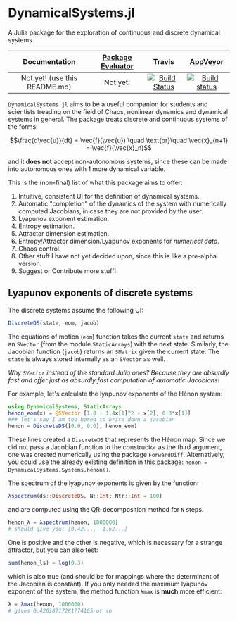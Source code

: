 # DynamicalSystems.jl

A Julia package for the exploration of continuous and discrete dynamical systems.

| **Documentation**   | [**Package Evaluator**](http://pkg.julialang.org/?pkg=DynamicalSystems#DynamicalSystems) | **Travis**     | **AppVeyor** |
|:--------:|:-------------------:|:-----------------------:|:-----:|
| Not yet! (use this README.md) | Not yet! | [![Build Status](https://travis-ci.org/Datseris/DynamicalSystems.jl.svg?branch=master)](https://travis-ci.org/Datseris/DynamicalSystems.jl) | [![Build status](https://ci.appveyor.com/api/projects/status/oabd7hgibx63bo1l?svg=true)](https://ci.appveyor.com/project/Datseris/dynamicalsystems-jl)


`DynamicalSystems.jl` aims to be a useful companion for students and scientists treading
on the field of Chaos, nonlinear dynamics and dynamical systems in general. The package
treats discrete and continuous systems of the forms:
```math
\frac{d\vec{u}}{dt} = \vec{f}(\vec{u}) \quad \text{or}\quad \vec{x}_{n+1} = \vec{f}(\vec{x}_n)
```
and it **does not** accept non-autonomous systems, since these can be made into autonomous ones with 1 more dynamical variable.

This is the (non-final) list of what this package aims to offer:

1. Intuitive, consistent UI for the definition of dynamical systems.
2. Automatic "completion" of the dynamics of the system with numerically computed
  Jacobians, in case they are not provided by the user.
3. Lyapunov exponent estimation.
4. Entropy estimation.
5. Attractor dimension estimation.
6. Entropy/Attractor dimension/Lyapunov exponents for *numerical data*.
7. Chaos control.
8. Other stuff I have not yet decided upon, since this is like a pre-alpha version.
8. Suggest or Contribute more stuff!

## Lyapunov exponents of discrete systems
The discrete systems assume the following UI:
```julia
DiscreteDS(state, eom, jacob)
```
The equations of motion (`eom`) function takes the current `state` and returns an `SVector` (from the module `StaticArrays`) with the next state. Similarly, the Jacobian function (`jacob`) returns an `SMatrix` given the current state. The `state` is always stored internally as an `SVector` as well.

*Why `SVector` instead of the standard Julia ones? Because they are absurdly
fast and offer just as absurdly fast computation of automatic Jacobians!*

For example, let's calculate the lyapunov exponents of the Hénon system:
```julia
using DynamicalSystems, StaticArrays
henon_eom(x) = @SVector [1.0 - 1.4x[1]^2 + x[2], 0.3*x[1]]
### let's say I am too bored to write down a jacobian
henon = DiscreteDS([0.0, 0.0], henon_eom)
```
These lines created a `DiscreteDS` that represents the Hénon map. Since we did not pass
a Jacobian function to the constructor as the third argument, one was created numerically using the package `ForwardDiff`. Alternatively, you could use the already existing definition in this package: `henon = DynamicalSystems.Systems.henon()`.

The spectrum of the lyapunov exponents is given by the
function:
```julia
λspectrum(ds::DiscreteDS, N::Int; Ntr::Int = 100)
```
and are computed using the QR-decomposition method for `N` steps.
```julia
henon_λ = λspectrum(henon, 1000000)
# should give you: [0.42..., -1.62...]
```
One is positive and the other is negative, which is necessary for a strange attractor, but you can also test:
```julia
sum(henon_ls) ≈ log(0.3)
```
which is also true (and should be for mappings where the determinant of the Jacobian is constant). If you only needed the maximum lyapunov exponent of the system,
the method function `λmax` is **much** more efficient:
```julia
λ = λmax(henon, 1000000)
# gives 0.42018717281774165 or so
```
